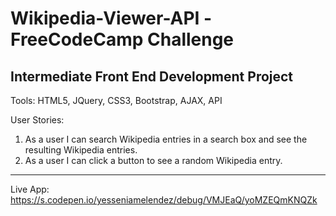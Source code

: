 # Wikipedia-Viewer-API -FreeCodeCamp Challenge

Intermediate Front End Development Project
----------------------------------------------------------------------------------------------------------------------------------
Tools: HTML5, JQuery, CSS3, Bootstrap, AJAX, API

User Stories:

   1. As a user I can search Wikipedia entries in a search box and see the resulting Wikipedia entries.
   2. As a user I can click a button to see a random Wikipedia entry.
-----------------------------------------------------------------------------------------------------------------------------------
Live App: https://s.codepen.io/yesseniamelendez/debug/VMJEaQ/yoMZEQmKNQZk
